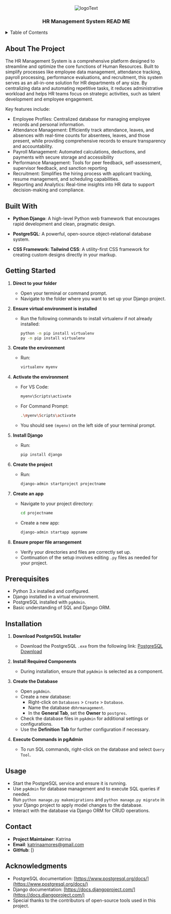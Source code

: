 <!-- PROJECT LOGO -->
<div align="center">
    <img src="https://github.com/user-attachments/assets/c56ec18e-af4d-42a2-8def-772cbefbb604" alt="logoText">
    <h3>HR Management System READ ME</h3>
</div>
<details>
  <summary>Table of Contents</summary>
  <ol>
    <li>
      <a href="#about-the-project">About The Project</a>
      <ul>
        <li><a href="#built-with">Built With</a></li>
      </ul>
    </li>
    <li>
      <a href="#getting-started">Getting Started</a>
      <ul>
        <li><a href="#prerequisites">Prerequisites</a></li>
        <li><a href="#installation">Installation</a></li>
      </ul>
    </li>
    <li><a href="#usage">Usage</a></li>
    <li><a href="#contact">Contact</a></li>
    <li><a href="#acknowledgments">Acknowledgments</a></li>
  </ol>
</details>

## About The Project

The HR Management System is a comprehensive platform designed to streamline and optimize the core functions of Human Resources. Built to simplify processes like employee data management, attendance tracking, payroll processing, performance evaluations, and recruitment, this system serves as an all-in-one solution for HR departments of any size. By centralizing data and automating repetitive tasks, it reduces administrative workload and helps HR teams focus on strategic activities, such as talent development and employee engagement.

Key features include:

- Employee Profiles: Centralized database for managing employee records and personal information.
- Attendance Management: Efficiently track attendance, leaves, and absences with real-time counts for absentees, leaves, and those present, while providing comprehensive records to ensure transparency and accountability.
- Payroll Management: Automated calculations, deductions, and payments with secure storage and accessibility
- Performance Management: Tools for peer feedback, self-assessment, supervisor feedback, and sanction reporting
- Recruitment: Simplifies the hiring process with applicant tracking, resume management, and scheduling capabilities.
- Reporting and Analytics: Real-time insights into HR data to support decision-making and compliance.



## Built With


- **Python Django**: A high-level Python web framework that encourages rapid development and clean, pragmatic design.
- **PostgreSQL**: A powerful, open-source object-relational database system.


- **CSS Framework: Tailwind CSS**: A utility-first CSS framework for creating custom designs directly in your markup.



## Getting Started

1. **Direct to your folder**
   - Open your terminal or command prompt.
   - Navigate to the folder where you want to set up your Django project.

2. **Ensure virtual environment is installed**
   - Run the following commands to install virtualenv if not already installed:
     ```bash
     python -m pip install virtualenv
     py -m pip install virtualenv
     ```

3. **Create the environment**
   - Run:
     ```bash
     virtualenv myenv
     ```

4. **Activate the environment**
   - For VS Code:
     ```bash
     myenv\Scripts\activate
     ```
   - For Command Prompt:
     ```bash
     .\myenv\Scripts\activate
     ```
   - You should see `(myenv)` on the left side of your terminal prompt.

5. **Install Django**
   - Run:
     ```bash
     pip install django
     ```

6. **Create the project**
   - Run:
     ```bash
     django-admin startproject projectname
     ```

7. **Create an app**
   - Navigate to your project directory:
     ```bash
     cd projectname
     ```
   - Create a new app:
     ```bash
     django-admin startapp appname
     ```

8. **Ensure proper file arrangement**
   - Verify your directories and files are correctly set up.
   - Continuation of the setup involves editing `.py` files as needed for your project.



## Prerequisites

- Python 3.x installed and configured.
- Django installed in a virtual environment.
- PostgreSQL installed with `pgAdmin`.
- Basic understanding of SQL and Django ORM.

## Installation
1. **Download PostgreSQL Installer**
   - Download the PostgreSQL `.exe` from the following link:
     [PostgreSQL Download](https://www.postgresql.org/ftp/pgadmin/pgadmin4/v8.12/windows/)

2. **Install Required Components**
   - During installation, ensure that `pgAdmin` is selected as a component.

3. **Create the Database**
   - Open `pgAdmin`.
   - Create a new database:
     - Right-click on `Databases` > `Create` > `Database`.
     - Name the database `dbhrmanagement`.
     - In the **General Tab**, set the **Owner** to `postgres`.
   - Check the database files in `pgAdmin` for additional settings or configurations.
   - Use the **Definition Tab** for further configuration if necessary.

4. **Execute Commands in pgAdmin**
   - To run SQL commands, right-click on the database and select `Query Tool`.


## Usage

- Start the PostgreSQL service and ensure it is running.
- Use `pgAdmin` for database management and to execute SQL queries if needed.
- Run `python manage.py makemigrations` and `python manage.py migrate` in your Django project to apply model changes to the database.
- Interact with the database via Django ORM for CRUD operations.



## Contact 
- **Project Maintainer**: Katrina
- **Email**: katrinaamores@gmail.com
- **GitHub**: [)

## Acknowledgments

- PostgreSQL documentation: [https://www.postgresql.org/docs/](https://www.postgresql.org/docs/)
- Django documentation: [https://docs.djangoproject.com/](https://docs.djangoproject.com/)
- Special thanks to the contributors of open-source tools used in this project.


